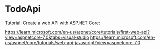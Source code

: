 # TodoApi
Tutorial: Create a web API with ASP.NET Core:

https://learn.microsoft.com/en-us/aspnet/core/tutorials/first-web-api?view=aspnetcore-7.0&tabs=visual-studio
https://learn.microsoft.com/en-us/aspnet/core/tutorials/web-api-javascript?view=aspnetcore-7.0